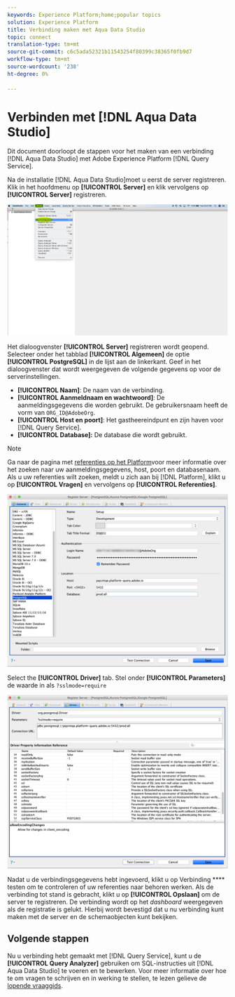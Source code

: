 ```yaml
---
keywords: Experience Platform;home;popular topics
solution: Experience Platform
title: Verbinding maken met Aqua Data Studio
topic: connect
translation-type: tm+mt
source-git-commit: c6c5ada52321b11543254f80399c38365f0fb9d7
workflow-type: tm+mt
source-wordcount: '238'
ht-degree: 0%

---
```



# Verbinden met [!DNL Aqua Data Studio]

Dit document doorloopt de stappen voor het maken van een verbinding [!DNL Aqua Data Studio] met Adobe Experience Platform [!DNL Query Service].

Na de installatie [!DNL Aqua Data Studio]moet u eerst de server registreren. Klik in het hoofdmenu op **[!UICONTROL Server]** en klik vervolgens op **[!UICONTROL Server]** registreren.

![](../images/clients/aqua-data-studio/register-server.png)

Het dialoogvenster **[!UICONTROL Server]** registreren wordt geopend. Selecteer onder het tabblad **[!UICONTROL Algemeen]** de optie **[!UICONTROL PostgreSQL]** in de lijst aan de linkerkant. Geef in het dialoogvenster dat wordt weergegeven de volgende gegevens op voor de serverinstellingen.

- **[!UICONTROL Naam]**: De naam van de verbinding.
- **[!UICONTROL Aanmeldnaam en wachtwoord]**: De aanmeldingsgegevens die worden gebruikt. De gebruikersnaam heeft de vorm van `ORG_ID@AdobeOrg`.
- **[!UICONTROL Host en poort]**: Het gastheereindpunt en zijn haven voor [!DNL Query Service].
- **[!UICONTROL Database]:** De database die wordt gebruikt.

>[!NOTE]
>
>Ga naar de pagina met [referenties op het Platform](https://platform.adobe.com/query/configuration)voor meer informatie over het zoeken naar uw aanmeldingsgegevens, host, poort en databasenaam. Als u uw referenties wilt zoeken, meldt u zich aan bij [!DNL Platform], klikt u op **[!UICONTROL Vragen]** en vervolgens op **[!UICONTROL Referenties]**.

![](../images/clients/aqua-data-studio/register-server-general-tab.png)

Select the **[!UICONTROL Driver]** tab. Stel onder **[!UICONTROL Parameters]** de waarde in als `?sslmode=require`

![](../images/clients/aqua-data-studio/register-server-driver-tab.png)

Nadat u de verbindingsgegevens hebt ingevoerd, klikt u op Verbinding **** testen om te controleren of uw referenties naar behoren werken. Als de verbinding tot stand is gebracht, klikt u op **[!UICONTROL Opslaan]** om de server te registreren. De verbinding wordt op het *dashboard* weergegeven als de registratie is gelukt. Hierbij wordt bevestigd dat u nu verbinding kunt maken met de server en de schemaobjecten kunt bekijken.

## Volgende stappen

Nu u verbinding hebt gemaakt met [!DNL Query Service], kunt u de **[!UICONTROL Query Analyzer]** gebruiken om SQL-instructies uit [!DNL Aqua Data Studio] te voeren en te bewerken. Voor meer informatie over hoe te om vragen te schrijven en in werking te stellen, te lezen gelieve de [lopende vraaggids](../creating-queries/creating-queries.md).
